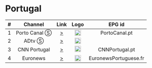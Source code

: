 <h1>Portugal</h1>

| #   | Channel        | Link  | Logo | EPG id |
|:---:|:--------------:|:-----:|:----:|:------:|
| 1   | Porto Canal Ⓢ  | [>](https://streamer-a01.videos.sapo.pt/live/portocanal/playlist.m3u8) | <img height="20" src="https://i.imgur.com/wsyvP2H.png"/> | PortoCanal.pt |
| 2   | ADtv Ⓢ         | [>](https://playout172.livextend.cloud/liveiframe/_definst_/ngrp:liveartvabr_abr/playlist.m3u8) | <img height="20" src="https://i.imgur.com/FvlcU3z.png"/> |
| 3   | CNN Portugal    | [>](https://sktv-forwarders.7m.pl/get.php?x=CNN_Portugal) | <img height="20" src="https://i.imgur.com/NYH39xs.png"/> | CNNPortugal.pt |
| 4   | Euronews | [>](https://euronews.alteox.app/hls/pt_stream.m3u8) | <img height="20" src="https://i.imgur.com/8MsbPCU.png"/> | EuronewsPortuguese.fr |
